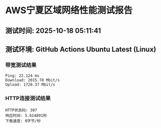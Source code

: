 # AWS宁夏区域网络性能测试报告
## 测试时间: 2025-10-18 05:11:41
## 测试环境: GitHub Actions Ubuntu Latest (Linux)

### 带宽测试结果
```
Ping: 22.124 ms
Download: 2015.78 Mbit/s
Upload: 1728.37 Mbit/s
```

### HTTP连接测试结果
```
HTTP状态码: 307
响应时间: 5.614891秒
下载速度: 0字节/秒
```

